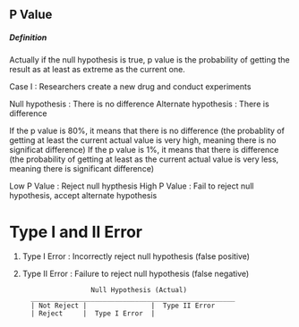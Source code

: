 

## P Value 

##### Definition 
Actually if the null hypothesis is true, p value is the probability of getting the result as at least as extreme as the current one. 
 
Case I : Researchers create a new drug and conduct experiments

Null hypothesis : There is no difference
Alternate hypothesis : There is difference 

If the p value is 80%, it means that there is no difference (the probablity of getting at least the current actual value is very high, meaning there is no significat difference)
If the p value is 1%, it means that there is difference (the probability of getting at least as the current actual value is very less, meaning there is significant difference)

Low P Value : Reject null hypthesis 
High P Value : Fail to reject null hypothesis, accept alternate hypothesis



# Type I and II Error

1. Type I Error : Incorrectly reject null hypothesis (false positive)
2. Type II Error : Failure to reject null hypothesis (false negative)


                        Null Hypothesis (Actual)
         ___________________________________________________
         | Not Reject |                |  Type II Error  
         | Reject     |  Type I Error  |  